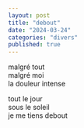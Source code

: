 ```yaml
---
layout: post
title: "debout"
date: "2024-03-24"
categories: "divers"
published: true
---
```


malgré tout  
malgré moi  
la douleur intense  

tout le jour  
sous le soleil  
je me tiens debout  
